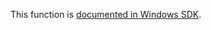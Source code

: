 This function is [documented in Windows SDK](https://learn.microsoft.com/en-us/windows/win32/devnotes/rtlgetunloadeventtrace).
